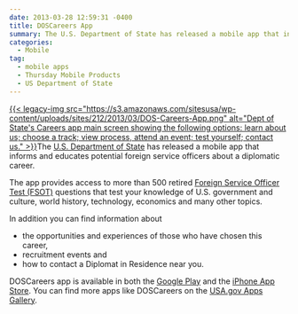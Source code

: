 ```yaml
---
date: 2013-03-28 12:59:31 -0400
title: DOSCareers App
summary: The U.S. Department of State has released a mobile app that informs and educates potential foreign service officers about a diplomatic career. The app provides access
categories:
  - Mobile
tag:
  - mobile apps
  - Thursday Mobile Products
  - US Department of State
---
```


[{{< legacy-img src="https://s3.amazonaws.com/sitesusa/wp-content/uploads/sites/212/2013/03/DOS-Careers-App.png" alt="Dept of State's Careers app main screen showing the following options: learn about us; choose a track; view process, attend an event; test yourself; contact us." >}}](https://s3.amazonaws.com/sitesusa/wp-content/uploads/sites/212/2013/03/DOS-Careers-App.png)The [U.S. Department of State](http://www.state.gov/careers/) has released a mobile app that informs and educates potential foreign service officers about a diplomatic career.

The app provides access to more than 500 retired [Foreign Service Officer Test (FSOT)](http://careers.state.gov/officer/selection-process#.UVQ2hRzkuFk) questions that test your knowledge of U.S. government and culture, world history, technology, economics and many other topics.

In addition you can find information about

  * the opportunities and experiences of those who have chosen this career,
  * recruitment events and
  * how to contact a Diplomat in Residence near you.

DOSCareers app is available in both the [Google Play](https://play.google.com/store/apps/details?id=com.metrostarsystems.fsc.android&feature=nav_result#?t=W251bGwsMSwxLDMsImNvbS5tZXRyb3N0YXJzeXN0ZW1zLmZzYy5hbmRyb2lkIl0.) and the [iPhone App Store](https://itunes.apple.com/us/app/doscareers/id580287301?ls=1&mt=8). You can find more apps like DOSCareers on the [USA.gov Apps Gallery](http://apps.usa.gov/).
